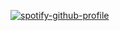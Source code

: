 [![spotify-github-profile](https://spotify-github-profile.kittinanx.com/api/view?uid=31ckcotx3gq2u7blnqkyoomguihi&cover_image=true&theme=natemoo-re&show_offline=false&background_color=121212&interchange=true&bar_color=ff0000&bar_color_cover=true)](https://spotify-github-profile.kittinanx.com/api/view?uid=31ckcotx3gq2u7blnqkyoomguihi&redirect=true)

<!---
KillinGuysStealinEyes/KillinGuysStealinEyes is a ✨ special ✨ repository because its `README.md` (this file) appears on your GitHub profile.
You can click the Preview link to take a look at your changes.
--->

